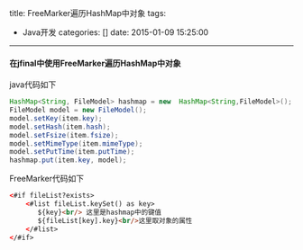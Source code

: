 title: FreeMarker遍历HashMap中对象
tags:
  - Java开发
categories: []
date: 2015-01-09 15:25:00
---
#### 在jfinal中使用FreeMarker遍历HashMap中对象
java代码如下
```java
HashMap<String, FileModel> hashmap = new  HashMap<String,FileModel>();  
FileModel model = new FileModel();
model.setKey(item.key);
model.setHash(item.hash);
model.setFsize(item.fsize);
model.setMimeType(item.mimeType);
model.setPutTime(item.putTime);
hashmap.put(item.key, model);
```
FreeMarker代码如下
```html
<#if fileList?exists>
 	<#list fileList.keySet() as key>
       ${key}<br/> 这里是hashmap中的键值
       ${fileList[key].key}<br/>这里取对象的属性
 	</#list>
</#if>
```